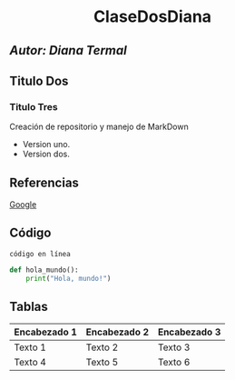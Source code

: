 
<h1 align="center">ClaseDosDiana</h1>

## *Autor: Diana Termal*
## Titulo Dos
### Titulo Tres
Creación de repositorio y manejo de MarkDown
- Version uno.
- Version dos.



 ## Referencias
 
 [Google](https://www.google.com)

## Código
`código en línea`

```python
def hola_mundo():
    print("Hola, mundo!")
```
## Tablas
| Encabezado 1 | Encabezado 2 | Encabezado 3 |
|--------------|--------------|--------------|
| Texto 1      | Texto 2      | Texto 3      |
| Texto 4      | Texto 5      | Texto 6      |
